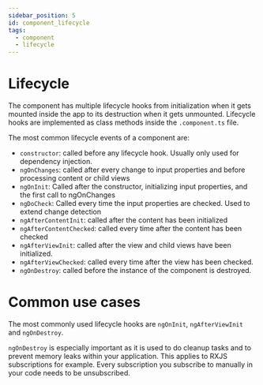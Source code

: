 ```yaml
---
sidebar_position: 5
id: component_lifecycle
tags:
  - component
  - lifecycle
---
```

# Lifecycle

The component has multiple lifecycle hooks from initialization when it gets mounted inside the app to its destruction when it gets unmounted. Lifecycle hooks are implemented as class methods inside the `.component.ts` file.

The most common lifecycle events of a component are:

- `constructor`: called before any lifecycle hook. Usually only used for dependency injection.
- `ngOnChanges`: called after every change to input properties and before processing content or child views
- `ngOnInit`: Called after the constructor, initializing input properties, and the first call to ngOnChanges
- `ngDoCheck`: Called every time the input properties are checked. Used to extend change detection
- `ngAfterContentInit`: called after the content has been initialized
- `ngAfterContentChecked`: called every time after the content has been checked
- `ngAfterViewInit`: called after the view and child views have been initialized.
- `ngAfterViewChecked`: called every time after the view has been checked.
- `ngOnDestroy`: called before the instance of the component is destroyed.

# Common use cases

The most commonly used lifecycle hooks are `ngOnInit`, `ngAfterViewInit` and `ngOnDestroy`.

`ngOnDestroy` is especially important as it is used to do cleanup tasks and to prevent memory leaks within your application. 
This applies to RXJS subscriptions for example. Every subscription you subscribe to manually in your code needs to be unsubscribed.
